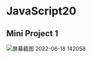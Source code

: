# JavaScript20

## Mini Project 1

![屏幕截图 2022-06-18 142058](https://user-images.githubusercontent.com/59989074/174425818-a0a644d0-3ad3-4e09-87c1-0e729b08f13d.png)
